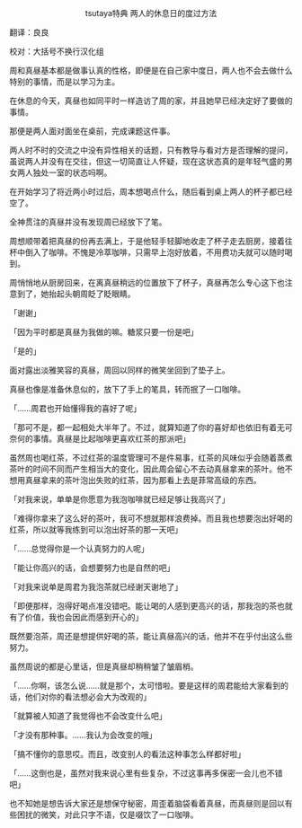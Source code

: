 <p align="center">tsutaya特典 两人的休息日的度过方法</p>

翻译：良良

校对：大括号不换行汉化组

周和真昼基本都是做事认真的性格，即便是在自己家中度日，两人也不会去做什么特别的事情，而是以学习为主。

在休息的今天，真昼也如同平时一样造访了周的家，并且她早已经决定好了要做的事情。

那便是两人面对面坐在桌前，完成课题这件事。

两人时不时的交流之中没有异性相关的话题，只有教导与看对方是否理解的提问，虽说两人并没有在交往，但这一切简直让人怀疑，现在这状态真的是年轻气盛的男女两人独处一室的状态吗啊。

在开始学习了将近两小时过后，周本想喝点什么，随后看到桌上两人的杯子都已经空了。

全神贯注的真昼并没有发现周已经放下了笔。

周想顺带着把真昼的份再去满上，于是他轻手轻脚地收走了杯子走去厨房，接着往杯中倒入了咖啡。不愧是冷萃咖啡，只需早上泡好放着，不用费功夫就可以随时喝到。

周悄悄地从厨房回来，在离真昼稍远的位置放下了杯子，真昼再怎么专心这下也注意到了，她抬起头朝周眨了眨眼睛。

「谢谢」

「因为平时都是真昼为我做的嘛。糖浆只要一份是吧」

「是的」

面对露出淡雅笑容的真昼，周回以同样的微笑坐回到了垫子上。

真昼也像是准备休息似的，放下了手上的笔具，转而抿了一口咖啡。

「……周君也开始懂得我的喜好了呢」

「那可不是，都一起相处大半年了。不过，就算知道了你的喜好却也依旧有着无可奈何的事情。真昼是比起咖啡更喜欢红茶的那派吧」

虽然周也喝红茶，不过红茶的温度管理可不是件易事，红茶的风味似乎会随着蒸煮茶叶的时间不同而产生相当大的变化，因此周会留心不去动真昼拿来的茶叶。他不想用真昼拿来的茶叶泡出失败的红茶，因为那看上去是菲常高级的东西。

「对我来说，单单是你愿意为我泡咖啡就已经足够让我高兴了」

「难得你拿来了这么好的茶叶，我可不想就那样浪费掉。而且我也想要泡出好喝的红茶，所以就等我练到可以泡出好茶的那一天吧」

「……总觉得你是一个认真努力的人呢」

「能让你高兴的话，会想要努力也是自然的吧」

「对我来说单是周君为我泡茶就已经谢天谢地了」

「即便那样，泡得好喝点准没错吧。能让喝的人感到更高兴的话，那我泡的茶也就有了价值，我也会因此而感到开心的」

既然要泡茶，周还是想提供好喝的茶，能让真昼高兴的话，他并不在乎付出这么些努力。

虽然周说的都是心里话，但是真昼却稍稍皱了皱眉梢。

「……你啊，该怎么说……就是那个，太可惜啦。要是这样的周君能给大家看到的话，他们对你的看法想必会大为改观的」

「就算被人知道了我觉得也不会改变什么吧」

「才没有那种事。……我认为会改变的哦」

「搞不懂你的意思哎。而且，改变别人的看法这种事怎么样都好啦」

「……这倒也是，虽然对我来说心里有些复杂，不过这事再多保密一会儿也不错吧」 

也不知她是想告诉大家还是想保守秘密，周歪着脑袋看着真昼，而真昼则是回以有些困扰的微笑，对此只字不语，仅是啜饮了一口咖啡。

